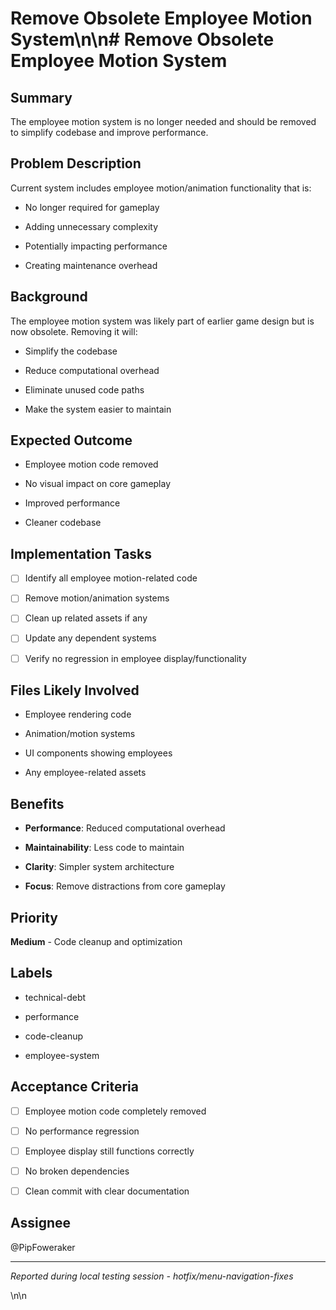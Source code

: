 # Remove Obsolete Employee Motion System\n\n# Remove Obsolete Employee Motion System

## Summary
The employee motion system is no longer needed and should be removed to simplify codebase and improve performance.

## Problem Description
Current system includes employee motion/animation functionality that is:
- No longer required for gameplay
- Adding unnecessary complexity
- Potentially impacting performance
- Creating maintenance overhead

## Background
The employee motion system was likely part of earlier game design but is now obsolete. Removing it will:
- Simplify the codebase
- Reduce computational overhead
- Eliminate unused code paths
- Make the system easier to maintain

## Expected Outcome
- Employee motion code removed
- No visual impact on core gameplay
- Improved performance
- Cleaner codebase

## Implementation Tasks
- [ ] Identify all employee motion-related code
- [ ] Remove motion/animation systems
- [ ] Clean up related assets if any
- [ ] Update any dependent systems
- [ ] Verify no regression in employee display/functionality

## Files Likely Involved
- Employee rendering code
- Animation/motion systems
- UI components showing employees
- Any employee-related assets

## Benefits
- **Performance**: Reduced computational overhead
- **Maintainability**: Less code to maintain
- **Clarity**: Simpler system architecture
- **Focus**: Remove distractions from core gameplay

## Priority
**Medium** - Code cleanup and optimization

## Labels
- technical-debt
- performance
- code-cleanup
- employee-system

## Acceptance Criteria
- [ ] Employee motion code completely removed
- [ ] No performance regression
- [ ] Employee display still functions correctly
- [ ] No broken dependencies
- [ ] Clean commit with clear documentation

## Assignee
@PipFoweraker

---
*Reported during local testing session - hotfix/menu-navigation-fixes*
\n\n<!-- GitHub Issue #260 -->